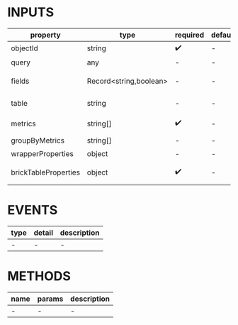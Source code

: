 [//]: # "business-bricks/monitor-charts/instances-metrics-table.ts"

# INPUTS

| property             | type                   | required | default | description                                                                               |
| -------------------- | ---------------------- | -------- | ------- | ----------------------------------------------------------------------------------------- |
| objectId             | string                 | ✔️       | -       | 模型 ID                                                                                   |
| query                | any                    | -        | -       | CMDB 查询条件                                                                             |
| fields               | Record<string,boolean> | -        | -       | 指定 CMDB 的返回字段                                                                      |
| table                | string                 | -        | -       | 指标表，不填则等于`objectId`                                                              |
| metrics              | string[]               | ✔️       | -       | 指标列表，将会组装成`last(xxx),last(yyy),`                                                |
| groupByMetrics       | string[]               | -        | -       | groupBy 指标列表                                                                          |
| wrapperProperties    | object                 | -        | -       | wrapper 元素属性                                                                          |
| brickTableProperties | object                 | ✔️       | -       | "表格"构件属性，点击[查看](developers/brick-book/brick/presentational-bricks.brick-table) |

# EVENTS

| type | detail | description |
| ---- | ------ | ----------- |
| -    | -      | -           |

# METHODS

| name | params | description |
| ---- | ------ | ----------- |
| -    | -      | -           |
